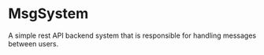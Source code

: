 # MsgSystem
A simple rest API backend system that is responsible for handling messages between users.
